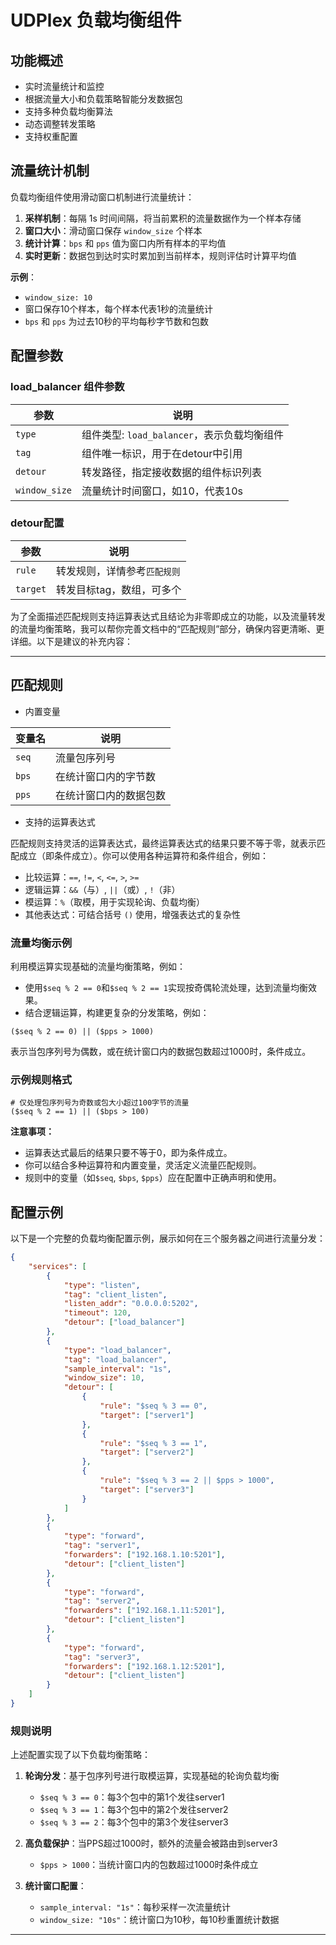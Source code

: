 # UDPlex 负载均衡组件

## 功能概述
- 实时流量统计和监控
- 根据流量大小和负载策略智能分发数据包
- 支持多种负载均衡算法
- 动态调整转发策略
- 支持权重配置

## 流量统计机制

负载均衡组件使用滑动窗口机制进行流量统计：

1. **采样机制**：每隔 1s 时间间隔，将当前累积的流量数据作为一个样本存储
2. **窗口大小**：滑动窗口保存 `window_size` 个样本
3. **统计计算**：`bps` 和 `pps` 值为窗口内所有样本的平均值
4. **实时更新**：数据包到达时实时累加到当前样本，规则评估时计算平均值

**示例**：
- `window_size: 10` 
- 窗口保存10个样本，每个样本代表1秒的流量统计
- `bps` 和 `pps` 为过去10秒的平均每秒字节数和包数

## 配置参数

### load_balancer 组件参数
| 参数 | 说明                             |
|------|--------------------------------|
| `type` | 组件类型: `load_balancer`，表示负载均衡组件 |
| `tag` | 组件唯一标识，用于在detour中引用            |
| `detour` | 转发路径，指定接收数据的组件标识列表             |
| `window_size` | 流量统计时间窗口，如10，代表10s             |


### detour配置
| 参数       | 说明              |
|----------|-----------------|
| `rule`   | 转发规则，详情参考`匹配规则` |
| `target` | 转发目标tag，数组，可多个  |


为了全面描述匹配规则支持运算表达式且结论为非零即成立的功能，以及流量转发的流量均衡策略，我可以帮你完善文档中的“匹配规则”部分，确保内容更清晰、更详细。以下是建议的补充内容：

---

## 匹配规则

+ 内置变量

| 变量名 | 说明                                   |
|--------|----------------------------------------|
| `seq`  | 流量包序列号                           |
| `bps`  | 在统计窗口内的字节数                   |
| `pps`  | 在统计窗口内的数据包数                 |

+ 支持的运算表达式

匹配规则支持灵活的运算表达式，最终运算表达式的结果只要不等于零，就表示匹配成立（即条件成立）。你可以使用各种运算符和条件组合，例如：

- 比较运算：`==`, `!=`, `<`, `<=`, `>`, `>=`
- 逻辑运算：`&&`（与）, `||`（或）, `!`（非）
- 模运算：`%`（取模，用于实现轮询、负载均衡）
- 其他表达式：可结合括号 `()` 使用，增强表达式的复杂性

### 流量均衡示例

利用模运算实现基础的流量均衡策略，例如：

- 使用`$seq % 2 == 0`和`$seq % 2 == 1`实现按奇偶轮流处理，达到流量均衡效果。
- 结合逻辑运算，构建更复杂的分发策略，例如：

```
($seq % 2 == 0) || ($pps > 1000)
```


表示当包序列号为偶数，或在统计窗口内的数据包数超过1000时，条件成立。

### 示例规则格式

```
# 仅处理包序列号为奇数或包大小超过100字节的流量
($seq % 2 == 1) || ($bps > 100)
```


**注意事项：**
- 运算表达式最后的结果只要不等于0，即为条件成立。
- 你可以结合多种运算符和内置变量，灵活定义流量匹配规则。
- 规则中的变量（如`$seq`, `$bps`, `$pps`）应在配置中正确声明和使用。

## 配置示例

以下是一个完整的负载均衡配置示例，展示如何在三个服务器之间进行流量分发：

```json
{
    "services": [
        {
            "type": "listen",
            "tag": "client_listen",
            "listen_addr": "0.0.0.0:5202",
            "timeout": 120,
            "detour": ["load_balancer"]
        },
        {
            "type": "load_balancer",
            "tag": "load_balancer",
            "sample_interval": "1s",
            "window_size": 10,
            "detour": [
                {
                    "rule": "$seq % 3 == 0",
                    "target": ["server1"]
                },
                {
                    "rule": "$seq % 3 == 1", 
                    "target": ["server2"]
                },
                {
                    "rule": "$seq % 3 == 2 || $pps > 1000",
                    "target": ["server3"]
                }
            ]
        },
        {
            "type": "forward",
            "tag": "server1",
            "forwarders": ["192.168.1.10:5201"],
            "detour": ["client_listen"]
        },
        {
            "type": "forward", 
            "tag": "server2",
            "forwarders": ["192.168.1.11:5201"],
            "detour": ["client_listen"]
        },
        {
            "type": "forward",
            "tag": "server3", 
            "forwarders": ["192.168.1.12:5201"],
            "detour": ["client_listen"]
        }
    ]
}
```

### 规则说明

上述配置实现了以下负载均衡策略：

1. **轮询分发**：基于包序列号进行取模运算，实现基础的轮询负载均衡
   - `$seq % 3 == 0`：每3个包中的第1个发往server1
   - `$seq % 3 == 1`：每3个包中的第2个发往server2
   - `$seq % 3 == 2`：每3个包中的第3个发往server3

2. **高负载保护**：当PPS超过1000时，额外的流量会被路由到server3
   - `$pps > 1000`：当统计窗口内的包数超过1000时条件成立

3. **统计窗口配置**：
   - `sample_interval: "1s"`：每秒采样一次流量统计
   - `window_size: "10s"`：统计窗口为10秒，每10秒重置统计数据

---


